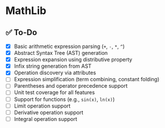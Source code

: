 # MathLib

## ✅ To-Do

- [x] Basic arithmetic expression parsing (`+`, `-`, `*`, `^`)
- [x] Abstract Syntax Tree (AST) generation
- [x] Expression expansion using distributive property
- [x] Infix string generation from AST
- [x] Operation discovery via attributes
- [ ] Expression simplification (term combining, constant folding)
- [ ] Parentheses and operator precedence support
- [ ] Unit test coverage for all features
- [ ] Support for functions (e.g., `sin(x)`, `ln(x)`)
- [ ] Limit operation support
- [ ] Derivative operation support
- [ ] Integral operation support
